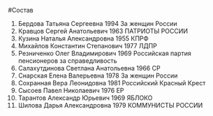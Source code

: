 #Состав
1. Бердова Татьяна Сергеевна 1994 За женщин России
2. Кравцов Сергей Анатольевич 1963 ПАТРИОТЫ РОССИИ
3. Кузина Наталья Александровна 1955 КПРФ
4. Михайлов Константин Степанович 1977 ЛДПР
5. Резниченко Олег Владимирович 1969 Российская партия пенсионеров за справедливость
6. Салахутдинова Светлана Анатольевна 1966 СР
7. Снарская Елена Валерьевна 1978 За женщин России
8. Сохранная Вера Леонидовна 1981 Российский Красный Крест
9. Сысоев Павел Николаевич 1976 ЕР
10. Тарантов Александр Юрьевич 1969 ЯБЛОКО
11. Шилова Дарья Александровна 1979 КОММУНИСТЫ РОССИИ
